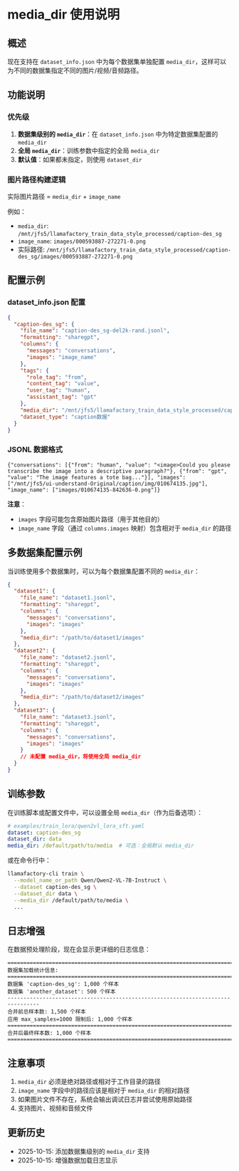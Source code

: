 # media_dir 使用说明

## 概述

现在支持在 `dataset_info.json` 中为每个数据集单独配置 `media_dir`，这样可以为不同的数据集指定不同的图片/视频/音频路径。

## 功能说明

### 优先级

1. **数据集级别的 `media_dir`**：在 `dataset_info.json` 中为特定数据集配置的 `media_dir`
2. **全局 `media_dir`**：训练参数中指定的全局 `media_dir`
3. **默认值**：如果都未指定，则使用 `dataset_dir`

### 图片路径构建逻辑

实际图片路径 = `media_dir` + `image_name`

例如：
- `media_dir`: `/mnt/jfs5/llamafactory_train_data_style_processed/caption-des_sg`
- `image_name`: `images/000593887-272271-0.png`
- 实际路径: `/mnt/jfs5/llamafactory_train_data_style_processed/caption-des_sg/images/000593887-272271-0.png`

## 配置示例

### dataset_info.json 配置

```json
{
  "caption-des_sg": {
    "file_name": "caption-des_sg-del2k-rand.jsonl",
    "formatting": "sharegpt",
    "columns": {
      "messages": "conversations",
      "images": "image_name"
    },
    "tags": {
      "role_tag": "from",
      "content_tag": "value",
      "user_tag": "human",
      "assistant_tag": "gpt"
    },
    "media_dir": "/mnt/jfs5/llamafactory_train_data_style_processed/caption-des_sg",
    "dataset_type": "caption数据"
  }
}
```

### JSONL 数据格式

```jsonl
{"conversations": [{"from": "human", "value": "<image>Could you please transcribe the image into a descriptive paragraph?"}, {"from": "gpt", "value": "The image features a tote bag..."}], "images": ["/mnt/jfs5/ui-understand-Original/caption/img/010674135.jpg"], "image_name": ["images/010674135-842636-0.png"]}
```

**注意**：
- `images` 字段可能包含原始图片路径（用于其他目的）
- `image_name` 字段（通过 `columns.images` 映射）包含相对于 `media_dir` 的路径

## 多数据集配置示例

当训练使用多个数据集时，可以为每个数据集配置不同的 `media_dir`：

```json
{
  "dataset1": {
    "file_name": "dataset1.jsonl",
    "formatting": "sharegpt",
    "columns": {
      "messages": "conversations",
      "images": "images"
    },
    "media_dir": "/path/to/dataset1/images"
  },
  "dataset2": {
    "file_name": "dataset2.jsonl",
    "formatting": "sharegpt",
    "columns": {
      "messages": "conversations",
      "images": "images"
    },
    "media_dir": "/path/to/dataset2/images"
  },
  "dataset3": {
    "file_name": "dataset3.jsonl",
    "formatting": "sharegpt",
    "columns": {
      "messages": "conversations",
      "images": "images"
    }
    // 未配置 media_dir，将使用全局 media_dir
  }
}
```

## 训练参数

在训练脚本或配置文件中，可以设置全局 `media_dir`（作为后备选项）：

```yaml
# examples/train_lora/qwen2vl_lora_sft.yaml
dataset: caption-des_sg
dataset_dir: data
media_dir: /default/path/to/media  # 可选：全局默认 media_dir
```

或在命令行中：

```bash
llamafactory-cli train \
  --model_name_or_path Qwen/Qwen2-VL-7B-Instruct \
  --dataset caption-des_sg \
  --dataset_dir data \
  --media_dir /default/path/to/media \
  ...
```

## 日志增强

在数据预处理阶段，现在会显示更详细的日志信息：

```
================================================================================
数据集加载统计信息:
================================================================================
数据集 'caption-des_sg': 1,000 个样本
数据集 'another_dataset': 500 个样本
--------------------------------------------------------------------------------
合并前总样本数: 1,500 个样本
应用 max_samples=1000 限制后: 1,000 个样本
================================================================================
合并后最终样本数: 1,000 个样本
================================================================================
```

## 注意事项

1. `media_dir` 必须是绝对路径或相对于工作目录的路径
2. `image_name` 字段中的路径应该是相对于 `media_dir` 的相对路径
3. 如果图片文件不存在，系统会输出调试日志并尝试使用原始路径
4. 支持图片、视频和音频文件

## 更新历史

- 2025-10-15: 添加数据集级别的 `media_dir` 支持
- 2025-10-15: 增强数据加载日志显示

